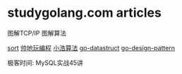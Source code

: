 # studygolang.com articles

图解TCP/IP
图解算法

[sort](https://www.zhihu.com/people/developer1024)
[帅地玩编程](https://mp.weixin.qq.com/s?__biz=Mzg2NzA4MTkxNQ==&mid=2247486800&idx=2&sn=62e0d496696cec4db06b04048f11c04c&chksm=ce404684f937cf923c152ad4aba10a75fb3225651d68cb7b45a6f95adce45a8742c63e8d5a1e&scene=18#wechat_redirect)
[小浩算法](http://www.geekxh.com/)
[go-datastruct](https://goa.lenggirl.com/)
[go-design-pattern](https://gitee.com/git_sailor/golang-design-pattern)

极客时间: MySQL实战45讲
